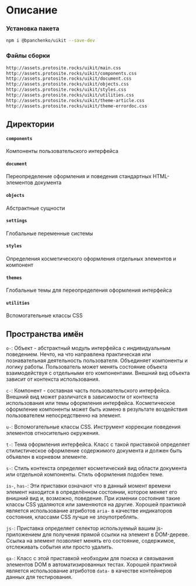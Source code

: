# Описание

### Установка пакета

```bash
npm i @bpanchenko/uikit --save-dev
```

### Файлы сборки

```bash
http://assets.protosite.rocks/uikit/main.css
http://assets.protosite.rocks/uikit/components.css
http://assets.protosite.rocks/uikit/document.css
http://assets.protosite.rocks/uikit/objects.css
http://assets.protosite.rocks/uikit/styles.css
http://assets.protosite.rocks/uikit/utilities.css
http://assets.protosite.rocks/uikit/theme-article.css
http://assets.protosite.rocks/uikit/theme-errordoc.css
```

## Директории

#### `components`
Компоненты пользовательского интерфейса

#### `document`
Переопределение оформления и поведения стандартных HTML-элементов документа

#### `objects`
Абстрактные сущности

#### `settings`
Глобальные переменные системы

#### `styles`
Определения косметического оформления отдельных элементов и компонент

#### `themes`
Глобальные темы для переопределения оформления интерфейса

#### `utilities`
Вспомогательные классы CSS

## Пространства имён

`o-`: Объект - абстрактный модуль интерфейса с индивидуальным поведением. Нечто, на что направлена практическая или познавательная деятельность пользователя. Объединяет компоненты и логику работы. Пользователь может менять состояние объекта взаимодействуя с отдельными его компонентами. Внешний вид объекта зависит от контекста использования.

`c-`: Компонент - составная часть пользовательского интерфейса. Внешний вид может различатся в зависимости от контекста использования или темы оформления интерфейса. Косметическое оформление компоненты может быть измено в результате воздействия пользователем непосредственно на элемент.

`u-`:  Вспомогательные классы CSS. Инструмент коррекции поведения элементов относительно окружения.

`t-`: Тема оформления интерфейса. Класс с такой приставкой определяет стилистическое оформление содержимого документа и должен быть объявлен в корневом элементе.

`s-`: Стиль контекста определяет косметический вид области документа или отдельной компоненты. Стиль оформления подобен теме.

`is-`, `has-`: Эти приставки означают что в данный момент времени элемент находится в определённом состоянии, которое меняет его внишний вид и, возможно, поведение. При измении состояния такие классы CSS удаляются или заменяются на другие. Хорошей практикой является использование атриботов `aria-` в качестве индикаторов состояния, классами CSS лучше не злоупотреблять.

`js-`: Приставка определяет селектор используемый вашим js-приложением для получения прямой ссылки на элемент в DOM-дереве. Ссылка на элемент позволяет менять его состояние, содержимое, отслеживать события или просто удалить.

`qa-`: Класс с этой приставкой необходим для поиска и связывания элементов DOM в автоматизированных тестах. Хорошей практикой является использование атриботов `data-` в качестве контейнеров данных для тестирования.
